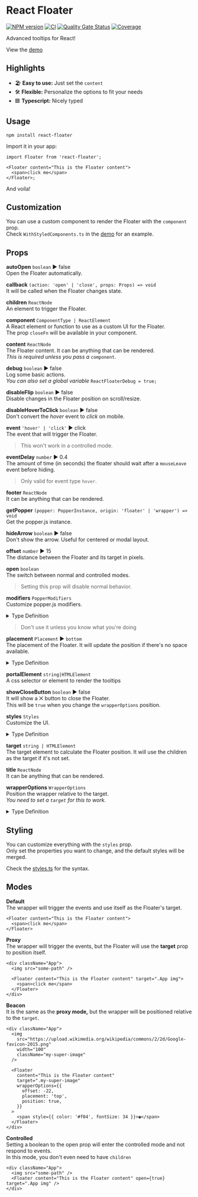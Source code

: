 # React Floater

[![NPM version](https://badge.fury.io/js/react-floater.svg)](https://www.npmjs.com/package/react-floater) [![CI](https://github.com/gilbarbara/react-floater/actions/workflows/main.yml/badge.svg)](https://github.com/gilbarbara/react-floater/actions/workflows/main.yml) [![Quality Gate Status](https://sonarcloud.io/api/project_badges/measure?project=gilbarbara_react-floater&metric=alert_status)](https://sonarcloud.io/summary/new_code?id=gilbarbara_react-floater) [![Coverage](https://sonarcloud.io/api/project_badges/measure?project=gilbarbara_react-floater&metric=coverage)](https://sonarcloud.io/summary/new_code?id=gilbarbara_react-floater)

Advanced tooltips for React!

View the [demo](https://codesandbox.io/s/github/gilbarbara/react-floater/tree/main/demo)

## Highlights

- 🏖 **Easy to use:** Just set the `content`
- 🛠 **Flexible:** Personalize the options to fit your needs
- 🟦 **Typescript:** Nicely typed

## Usage

```shell
npm install react-floater
```

Import it in your app:

```tsx
import Floater from 'react-floater';

<Floater content="This is the Floater content">
  <span>click me</span>
</Floater>;
```

And voíla!

## Customization

You can use a custom component to render the Floater with the `component` prop.  
Check `WithStyledComponents.ts` in the [demo](https://codesandbox.io/s/github/gilbarbara/react-floater/tree/main/demo) for an example.

## Props

**autoOpen** `boolean` ▶︎ false  
Open the Floater automatically.

**callback** `(action: 'open' | 'close', props: Props) => void`  
It will be called when the Floater changes state.

**children** `ReactNode`  
An element to trigger the Floater.

**component** `ComponentType | ReactElement`  
A React element or function to use as a custom UI for the Floater.  
The prop `closeFn` will be available in your component.

**content** `ReactNode`  
The Floater content. It can be anything that can be rendered.  
_This is required unless you pass a_ `component`.

**debug** `boolean` ▶︎ false  
Log some basic actions.  
_You can also set a global variable_ `ReactFloaterDebug = true;`

**disableFlip** `boolean` ▶︎ false  
Disable changes in the Floater position on scroll/resize.

**disableHoverToClick** `boolean` ▶︎ false  
Don't convert the _hover_ event to _click_ on mobile.

**event** `'hover' | 'click'` ▶︎ click  
The event that will trigger the Floater.

> This won't work in a controlled mode.

**eventDelay** `number` ▶︎ 0.4  
The amount of time (in seconds) the floater should wait after a `mouseLeave` event before hiding.

> Only valid for event type `hover`.

**footer** `ReactNode`  
It can be anything that can be rendered.

**getPopper** `(popper: PopperInstance, origin: 'floater' | 'wrapper') => void`  
Get the popper.js instance.

**hideArrow** `boolean` ▶︎ false  
Don't show the arrow. Useful for centered or modal layout.

**offset** `number` ▶︎ 15  
The distance between the Floater and its target in pixels.

**open** `boolean`  
The switch between normal and controlled modes.

> Setting this prop will disable normal behavior.

**modifiers** `PopperModifiers`  
Customize popper.js modifiers.

<details>
  <summary>Type Definition</summary>

```typescript
interface PopperModifiers {
  applyStyles?: Partial<ApplyStylesModifier>;
  arrow?: Partial<ArrowModifier>;
  computeStyles?: Partial<ComputeStylesModifier>;
  eventListeners?: Partial<EventListenersModifier>;
  flip?: Partial<FlipModifier>;
  hide?: Partial<HideModifier>;
  offset?: Partial<OffsetModifier>;
  popperOffsets?: Partial<PopperOffsetsModifier>;
  preventOverflow?: Partial<PreventOverflowModifier>;
}
```

</details>

> Don't use it unless you know what you're doing

**placement** `Placement` ▶︎ `bottom`  
The placement of the Floater. It will update the position if there's no space available.

<details>
  <summary>Type Definition</summary>

```typescript
type Placement =
  | 'auto'
  | 'auto-start'
  | 'auto-end'
  | 'top'
  | 'top-start'
  | 'top-end'
  | 'bottom'
  | 'bottom-start'
  | 'bottom-end'
  | 'right'
  | 'right-start'
  | 'right-end'
  | 'left'
  | 'left-start'
  | 'left-end'
  | 'center';
```

</details>

**portalElement** `string|HTMLElement`  
A css selector or element to render the tooltips

**showCloseButton** `boolean` ▶︎ false  
It will show a ⨉ button to close the Floater.  
This will be `true` when you change the `wrapperOptions` position.

**styles** `Styles`  
Customize the UI.

<details>
  <summary>Type Definition</summary>

```typescript
interface Styles {
  arrow: CSSProperties & {
    length: number;
    spread: number;
  };
  close: CSSProperties;
  container: CSSProperties;
  content: CSSProperties;
  floater: CSSProperties;
  floaterCentered: CSSProperties;
  floaterClosing: CSSProperties;
  floaterOpening: CSSProperties;
  floaterWithAnimation: CSSProperties;
  floaterWithComponent: CSSProperties;
  footer: CSSProperties;
  options: {
    zIndex: number;
  };
  title: CSSProperties;
  wrapper: CSSProperties;
  wrapperPosition: CSSProperties;
}
```

</details>

**target** `string | HTMLElement`  
The target element to calculate the Floater position. It will use the children as the target if it's not set.

**title** `ReactNode`  
It can be anything that can be rendered.

**wrapperOptions** `WrapperOptions`  
Position the wrapper relative to the target.  
_You need to set a `target` for this to work._

<details>
  <summary>Type Definition</summary>

```typescript
interface WrapperOptions {
  offset: number; // The distance between the wrapper and the target. It can be a negative value.
  placement: string; // the same options as above, except center
  position: bool; // Set to true to position the wrapper
}
```

</details>

## Styling

You can customize everything with the `styles` prop.  
Only set the properties you want to change, and the default styles will be merged.

Check the [styles.ts](src/modules/styles.ts) for the syntax.

## Modes

**Default**  
The wrapper will trigger the events and use itself as the Floater's target.

```tsx
<Floater content="This is the Floater content">
  <span>click me</span>
</Floater>
```

**Proxy**  
The wrapper will trigger the events, but the Floater will use the **target** prop to position itself.

```tsx
<div className="App">
  <img src="some-path" />

  <Floater content="This is the Floater content" target=".App img">
    <span>click me</span>
  </Floater>
</div>
```

**Beacon**  
It is the same as the **proxy mode,** but the wrapper will be positioned relative to the `target`.

```tsx
<div className="App">
  <img
    src="https://upload.wikimedia.org/wikipedia/commons/2/2d/Google-favicon-2015.png"
    width="100"
    className="my-super-image"
  />

  <Floater
    content="This is the Floater content"
    target=".my-super-image"
    wrapperOptions={{
      offset: -22,
      placement: 'top',
      position: true,
    }}
  >
    <span style={{ color: '#f04', fontSize: 34 }}>◉</span>
  </Floater>
</div>
```

**Controlled**  
Setting a boolean to the open prop will enter the controlled mode and not respond to events.  
In this mode, you don't even need to have `children`

```tsx
<div className="App">
  <img src="some-path" />
  <Floater content="This is the Floater content" open={true} target=".App img" />
</div>
```
